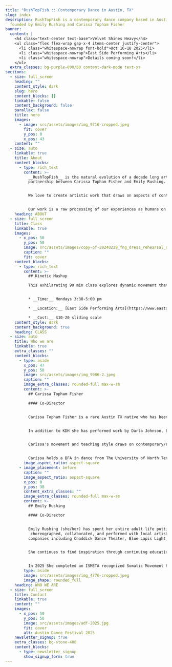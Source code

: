 ```yaml
---
title: "RushTopFish :: Contemporary Dance in Austin, TX"
slug: index
description: RushTopFish is a contemporary dance company based in Austin, Texas
  founded by Emily Rushing and Carissa Topham Fisher
banner:
  content: |
    <h4 class="text-center text-base">Velvet Shines Heavy</h4>
    <ul class="flex flex-wrap gap-x-4 items-center justify-center">
      <li class="whitespace-nowrap font-bold">Oct 16-18 2025</li>
      <li class="whitespace-nowrap">East Side Performing Arts</li>
      <li class="whitespace-nowrap">Details coming soon!</li>
    </ul>
  extra_classes: bg-purple-800/60 content-dark-mode text-xs
sections:
  - size: full_screen
    heading: ""
    content_style: dark
    slug: hero
    content_blocks: []
    linkable: false
    content_background: false
    parallax: false
    title: hero
    images:
      - image: src/assets/images/img_9716-cropped.jpeg
        fit: cover
        y_pos: 0
        x_pos: 43
    content: ""
  - size: auto
    linkable: true
    title: About
    content_blocks:
      - type: rich_text
        content: >-
          __RushTopFish__ is the natural evolution of a decade long artistic
          partnership between Carissa Topham Fisher and Emily Rushing.


          We love to create artistic work that draws on aspects of contemporary, modern dance techniques as well as abstracted physical theatre. We provide performance opportunities for local artists as well as offering weekly dance training for dance professionals.


          Our work is a raw processing of our experiences as humans on this planet. Through movement we aim to explore and illuminate the full spectrum of what it means to be alive. We believe that dance isn’t only about performance but it’s about connection, and having shared moments of joy, sorrow, laughter and absurdity with our audiences, collaborators and community.
    heading: ABOUT
  - size: full_screen
    title: Class
    linkable: true
    images:
      - x_pos: 50
        y_pos: 50
        image: src/assets/images/copy-of-20240229_fng_dress_rehearsal_dance_faculty_n_guest-artist_concert_db203305-2.jpeg
        caption: ""
        fit: cover
    content_blocks:
      - type: rich_text
        content: >-
          ## Kinetic Mashup

          This exhilarating 90 min class explores dynamic movement that challenges strength and endurance. Using everything from quick, quirky, gestural and pedestrian to luscious, full body integrated movement. We explore boundaries both physically and artistically while keeping a playful approach. Plan to work on technique, rhythm and musicality, as well as elements of physical theatre. Come mash with us!


          * __Time:__ Mondays 3:30-5:00 pm

          * __Location:__ [East Side Performing Arts](https://www.eastsideperformingarts.com/)

          * __Cost:__ $10-20 sliding scale
    content_style: dark
    content_background: true
    heading: CLASS
  - size: auto
    title: Who we are
    linkable: true
    extra_classes: ""
    content_blocks:
      - type: aside
        x_pos: 47
        y_pos: 50
        image: src/assets/images/img_9986-2.jpeg
        caption: ""
        image_extra_classes: rounded-full max-w-sm
        content: >-
          ## Carissa Topham Fisher

          #### Co-Director


          Carissa Topham Fisher is a rare Austin TX native who has been dancing professionally around town since graduating from college in 2010. She was hired right away by the Kathy Dunn Hamrick dance company who she still performs and collaborates with to this day. During her time with KDH she had the pleasure of performing numerous works by KDH herself as well as collaborating and choreographing in select shows where company members were asked to contribute. She is currently performing KDH work by new artistic director Alyson Dolan, and loving every second of being in the studio. 


          In addition to KDH she has performed work by Darla Johnson, BLiPSWiTCH and has collaborated on a great many pieces with Emily Rushing. Alongside Emily Rushing she has choreographed work that has been seen at Austin Dance Festival, Dance Carousel, Small Plates Dance Festival, Austin Community College as well as producing SMORG a dance show where they created several small duets and invited other local dance makers to show work. Carissa continues to deepen her practice by teaching dance class for Austin dance lovers and professionals (RushTopFish-Kinetic Mashup) as well continues to take weekly class to keep both her body and creative mind fresh. 


          Carissa's movement and teaching style draws on contemporary/release techniques with a focus on athleticism and musicality, and she values being curious and open to the senses in class, rehearsal and performance. She loves getting lost in the creative process and aims to create and perform in a way that leaves audience feeling viscerally connected to the work. In addition to choreographing dance works, Carissa is a painter (under the name CarLeigh Artworks), she creates sound scores for many of the RushTopFish works by layering sounds, textures and music, and is on the KDH costume team and helps design and shop for all KDH Dance costumes alongside Cara Cook.


          Carissa holds a BFA in dance from The University of North Texas, a pilates teacher certification through STOTT Pilates. In addition to her career in dance she is also a dedicated Pilates teacher and mother.
        image_aspect_ratio: aspect-square
      - image_placement: before
        caption: ""
        image_aspect_ratio: aspect-square
        x_pos: 0
        y_pos: 38
        content_extra_classes: ""
        image_extra_classes: rounded-full max-w-sm
        content: >-
          ## Emily Rushing

          #### Co-Director


          Emily Rushing (she/her) has spent her entire adult life putting down roots in the Austin creative performance community. She has
           choreographed, collaborated, and performed with local artists and 
          companies including Chaddick Dance Theater, Blue Lapis Light, Jennifer Sherburn, BLiPSWiTCH, Kathy Dunn Hamrick Dance Company, Ellen Bartel Collective, Lisa Nicks, Sharon Maroquín, Rosalyn Nasky and Carissa Topham Fisher. 


          She continues to find inspiration through continuing education in her movement practice, which has led her to train with Deborah Hay, Fabian Wixe, Anouk Van Dijk, and Anton Lachky.  Studying with David Zambrano, she completed 50 hours of Flying Low and Passing Through in 2018. That same year, she co-founded The Seam Project, a series of backyard shows for local performers and audiences alike. These radically-accessible shows ran for two seasons and hosted scores of artists. As [Jonelle Seitz wrote about her](https://www.markingit.org/all-issues/fall-2023) in 2023: “More than anything, Emily thrives in collaborating and finding ways to support others’ work.” She received a [nomination for Best Dancer in 2018 by the Austin Critics Table for her dancing in *Flicker.Burn.Repeat*](https://www.austinchronicle.com/daily/arts/2018-05-14/critics-name-cream-of-the-cultural-crop/)*.,* a collaborative piece with Carissa Fisher and Cody Rushing. 


          In 2025 She completed an ISMETA recognized Somatic Movement Program with Ellen Bartel at Austin Community College, and is a fully certified STOTT Pilates instructor with over a decade of teaching experience. She is a co-producer for the Austin-based dance festival, [Dance Carousel](https://www.kut.org/life-arts/2023-10-06/i-think-its-just-fun-dance-carousel-returns-after-an-eleven-year-hiatus) (founded by Ellen Bartel in 2004) and teaches contemporary dance with Carissa Topham Fisher at East Side Performing Arts on Mondays from 3:30-5pm.
        type: aside
        image: src/assets/images/img_4776-cropped.jpeg
        image_shape: rounded_full
    heading: WHO WE ARE
  - size: full_screen
    title: Contact
    linkable: true
    content: ""
    images:
      - x_pos: 50
        y_pos: 50
        image: src/assets/images/adf-2025.jpg
        fit: cover
        alt: Austin Dance Festival 2025
    newsletter_signup: true
    extra_classes: bg-stone-400
    content_blocks:
      - type: newsletter_signup
        show_signup_form: true
---
```

